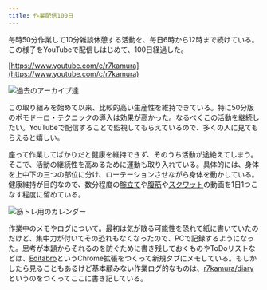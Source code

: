 ```yaml
---
title: 作業配信100日
---
```

毎時50分作業して10分雑談休憩する活動を、毎日6時から12時まで続けている。この様子をYouTubeで配信しはじめて、100日経過した。

[https://www.youtube.com/c/r7kamura](https://www.youtube.com/c/r7kamura)

![](https://lh3.googleusercontent.com/docs/AG8NV2aV7f2j1H1_fnkLZOOaumBMQSueSPNRgqE0uGo7I_iKi1gKm-aCWq8MPPKtKvf7tL2w2AisJRKmMZ-ULAKQCJYY9iaEmMHrZoDV3XgRJdtluEPLQfRYYhm5hgsL3w8JdJewHYryt0Xuu9KzR6ji26aW2zRJBjkPk5M6b7eFyg8P5HwKcdaYyFI_XZcP_JPawQfNtDMvQC4GNnu9hQO6cQdyv44iiilg7PCmP36Ekx5IU1gnmzX3F5bLqjq6HEcUx_0LROahTgrirY-ea0ovZHGP_BXYaDZ1xVTgom_UEdyEgREdvyor_dW5Gfo-ANLZaDfgWOCTvqYW1Ws5jmYDxDfoUZG8Sc5tFfGszgECfs7U_AAIhlV-UAWYXf6ml-p7os4LY9V4WKpCQ6QFrUnE7kactyv1vOV1bW5YpcXEKtDqu82J8BrkWpcaeC66K04R1BbyMuzzBNSjM4xYuc1xyUksaZfmVgqajSA4biNYAnyMA4GQL3UhzKJ370qkpDZBJixk55YSArIpis1mSoe6F1P1JPHsHTSzdh0FHgBYJukDMszvgbtRlWyQkaxd2-P0x_dqYXPmW3ORU4K7G1tfYMnIxysC5jHcvnVU1U7_egdaHZylec5nHGzguB33HUqVWsbosXiQsUVpApfLLJXr_52f-SUII70KDThgG8EESmFiGXcOqteTYGUEK9byTu1LTGRMNyDz8qoNaKSfGAEgeb_ClMNun1wzMFNm1_L41KDLDXW6xUJ_VdhzlWbp5svUw5A_NWnDvkrKKjQ6kgwpz2BB0kuKCqaKizm_PccRgvctWRZol_YswNbp8kJzUosBfdk2BkUswtqfOO8tdB3qxpr30H1THjflxIfatcAZdEnhJaCDvk0iKXrHNytfmG3kPyVFKgqojkmwNobINjwu7WVvEaKPttcjoBEu0Jcf7v1gxcsF-XYCUkjBur277XwuamPBRMpVtcfuNQjwzgVIQB1_A2jfKG4l2hL3mRE4ioNgf0tSDeSErf2YQI6c7VnwtMu9Of6lAI1jX0cc8nVVmoL_QRkwngL5QLWnbmR6vulfKI7ZIwFPfQVsWc9HhRsMEDhKOK5GiFzDyhX9D1rlRI_YH7JMWojwP8ZhsSS-tDprqHAlTyaO3LYTtU8tBXSoNpXUwLlTiOHplZmTCnb5Vifg-VY-XTPup2mmqHU3HammtrRyP_NqigP6GEn9GDTpaux5ZQyze00b1Gl1xgL94cCRkkCibUUUb8S9_QHVfXe36aBmmQ "過去のアーカイブ達")

この取り組みを始めて以来、比較的高い生産性を維持できている。特に50分版のポモドーロ・テクニックの導入は効果が高かった。なるべくこの活動を継続したい。YouTubeで配信することで監視してもらえているので、多くの人に見てもらえると嬉しい。

座って作業してばかりだと健康を維持できず、そのうち活動が途絶えてしまう。そこで、活動の継続性を高めるために運動も取り入れている。具体的には、身体を上中下の三つの部位に分け、ローテーションさせながら身体を動かしている。健康維持が目的なので、数分程度の[腕立て](https://www.youtube.com/watch?v=AL6KJ4gPx0c)や[腹筋](https://www.youtube.com/watch?v=RXlnM5K6vMc)や[スクワット](https://www.youtube.com/watch?v=LOuh44mpQRg)の動画を1日1つこなす程度に留めている。

![](https://lh3.googleusercontent.com/docs/AG8NV2aK5Nemuv9CpnGHbus6fEuC0S8guUz1NQOn_2G_Yg3ydr9gfvSXekio0kjmMwlmizOQ1RtONAzN33cx1ZRNRnPQKN6f4wkgSSFUosz-lUQ9K0silked8xk5vv5ZjV5T5GwgXkelSKy-qJPYcWcVnhLeYdzNv8hPxpfzjWGa_ZdXv-XGahEc35YQ6GDqPL1cktO3EOQU1EiWEN0ZlJ3z2L4fdhzkYHBzttBAjHDyy_P79yVIMeJmt5AlVJ9wZ8AV5QzMsi6ztwB_mGCD09FFOqb-1ceCY1Is21VA0QJ8rcMVS2MdtNCFfpYtAMXNZI78RTUgK_u3aN6eShIPWkXgBg5_ODYM0xF2c9Ot0C9zoFg-QfmwserOkGIE81bWN2AAz_gRROfOZVam8sXIKp0AuYTCAwLrrrUbuCWnGMVtYQcWmrD-ZCG3yxaiiPXYzYvWwEA66_37ctgX3QbONpxvGIQzRi6JcP1MWYPWi2EzOzaxikISX-5Qy82aj-u5pp5grR-OeyylDhzxAzYU8nqu9zgc4X9GvfCUq2_vbS_gkeK-zP0YJ5Jpc6xcAVpOMY7kXrjEAoTIerx0dqbi1xhWKEHwwYZmWehIGI6Lx3rv83VJWjldbcplYw-M7FpgVC4bd5SRqrskagMyzwLIPLrMmgzTzD7ymBVMuQYGRP2VplNSyZytkfAI1CSvq7eA8JYRcQ0B2m_vWRW66Re_rkSQwChrdR5Ym4PvBToTVi8R-wdsXlShFXdUPQ1WeUAgq948Y9-QKVDvcsPcn062noCc9GfopSLXjfeg9tDQe5JkMcX2T5eSxAWIE4yyjTQS340Va1ZdcteJd4kLDSV9G_ZgCJ9cP_2-hSz1DkjL79LRXWCF1A9TnYuIfBBmSPO3i1VsmC7hsYRTLONjVNu3z4EUixMlnHEMD8yJa5HvJtJQqacfHOpIDebPcQZlJB4sUPFLHpC32jx6yfVfxQZLHzvBWgpFQXHIIBl8G2S2ms3DPqR7IiifuqUSjtaftLXcT4jJwY_ty6i08m1O2Cv6hQfVu_W63aP-PLmljg0QCNClbISe-kF_MJwIQh5y_6TMn05cyE1_7-AXiPb7oyKCYiPszPs6y8xja0K8cMldUioJO2EGS4b-xORw0vwhODhODjisauRK_GqwNdpsVz-Hvyig1rDFfT4WIWSVJiDX4CsuJm5EDhZyw5ZYJa8UkntffjN0l-7pnUxWpxKYqqn3koTo7J-NNwI5d6UjoSQ94bSQlaHpW5nL "筋トレ用のカレンダー")

作業中のメモやログについて。最初は気が散る可能性を恐れて紙に書いていたのだけど、集中力が付いてその恐れもなくなったので、PCで記録するようになった。思考が本題からそれるのを防ぐために書き残しておくものやToDoリストなどは、[Editabro](https://chrome.google.com/webstore/detail/editabro/eodgdnjgkjjlohklhoaapfhghgcoihmf)というChrome拡張をつくって新規タブにメモしている。もしかしたら見ることもあるけど基本顧みない作業ログ的なものは、[r7kamura/diary](https://r7kamura.github.io/diary/)というのをつくってここに書き記している。
